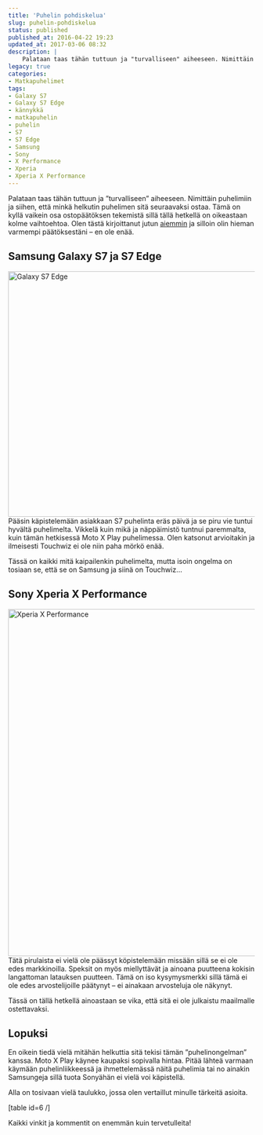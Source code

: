 ```yaml
---
title: 'Puhelin pohdiskelua'
slug: puhelin-pohdiskelua
status: published
published_at: 2016-04-22 19:23
updated_at: 2017-03-06 08:32
description: |
    Palataan taas tähän tuttuun ja "turvalliseen" aiheeseen. Nimittäin puhelimiin ja siihen, että minkä helkutin puhelimen sitä seuraavaksi ostaa.
legacy: true
categories:
- Matkapuhelimet
tags:
- Galaxy S7
- Galaxy S7 Edge
- kännykkä
- matkapuhelin
- puhelin
- S7
- S7 Edge
- Samsung
- Sony
- X Performance
- Xperia
- Xperia X Performance
---
```


<p>Palataan taas tähän tuttuun ja &#8221;turvalliseen&#8221; aiheeseen. Nimittäin puhelimiin ja siihen, että minkä helkutin puhelimen sitä seuraavaksi ostaa. Tämä on kyllä vaikein osa ostopäätöksen tekemistä sillä tällä hetkellä on oikeastaan kolme vaihtoehtoa. Olen tästä kirjoittanut jutun <a href="https://markokaartinen.net/uusia-android-puhelimia/">aiemmin</a> ja silloin olin hieman varmempi päätöksestäni &#8211; en ole enää.</p>
<h2>Samsung Galaxy S7 ja S7 Edge</h2>
<p><a href="https://cdn.markokaartinen.net/uploads/2016/02/B4_S7-edge_S7_black_gold-2000x1000-1.jpg"><img loading="lazy" decoding="async" class="alignnone size-medium wp-image-6211" src="https://cdn.markokaartinen.net/uploads/2016/02/B4_S7-edge_S7_black_gold-2000x1000-1-1000x500.jpg" alt="Galaxy S7 Edge" width="1000" height="500" srcset="https://cdn.markokaartinen.net/uploads/2016/02/B4_S7-edge_S7_black_gold-2000x1000-1-1000x500.jpg 1000w, https://cdn.markokaartinen.net/uploads/2016/02/B4_S7-edge_S7_black_gold-2000x1000-1-600x300.jpg 600w, https://cdn.markokaartinen.net/uploads/2016/02/B4_S7-edge_S7_black_gold-2000x1000-1-1050x525.jpg 1050w, https://cdn.markokaartinen.net/uploads/2016/02/B4_S7-edge_S7_black_gold-2000x1000-1.jpg 1181w" sizes="(max-width: 1000px) 100vw, 1000px" /></a><br />
Pääsin käpistelemään asiakkaan S7 puhelinta eräs päivä ja se piru vie tuntui hyvältä puhelimelta. Vikkelä kuin mikä ja näppäimistö tuntnui paremmalta, kuin tämän hetkisessä Moto X Play puhelimessa. Olen katsonut arvioitakin ja ilmeisesti Touchwiz ei ole niin paha mörkö enää.</p>
<p>Tässä on kaikki mitä kaipailenkin puhelimelta, mutta isoin ongelma on tosiaan se, että se on Samsung ja siinä on Touchwiz&#8230;</p>
<h2>Sony Xperia X Performance</h2>
<p><a href="https://cdn.markokaartinen.net/uploads/2016/02/Xperia-X-Performance-Black.jpg"><img loading="lazy" decoding="async" class="alignnone wp-image-6214 size-medium" src="https://cdn.markokaartinen.net/uploads/2016/02/Xperia-X-Performance-Black-1000x707.jpg" alt="Xperia X Performance" width="1000" height="707" srcset="https://cdn.markokaartinen.net/uploads/2016/02/Xperia-X-Performance-Black.jpg 1000w, https://cdn.markokaartinen.net/uploads/2016/02/Xperia-X-Performance-Black-600x424.jpg 600w" sizes="(max-width: 1000px) 100vw, 1000px" /></a><br />
Tätä pirulaista ei vielä ole päässyt köpistelemään missään sillä se ei ole edes markkinoilla. Speksit on myös miellyttävät ja ainoana puutteena kokisin langattoman latauksen puutteen. Tämä on iso kysymysmerkki sillä tämä ei ole edes arvostelijoille päätynyt &#8211; ei ainakaan arvosteluja ole näkynyt.</p>
<p>Tässä on tällä hetkellä ainoastaan se vika, että sitä ei ole julkaistu maailmalle ostettavaksi.</p>
<h2>Lopuksi</h2>
<p>En oikein tiedä vielä mitähän helkuttia sitä tekisi tämän &#8221;puhelinongelman&#8221; kanssa. Moto X Play käynee kaupaksi sopivalla hintaa. Pitää lähteä varmaan käymään puhelinliikkeessä ja ihmettelemässä näitä puhelimia tai no ainakin Samsungeja sillä tuota Sonyähän ei vielä voi käpistellä.</p>
<p>Alla on tosivaan vielä taulukko, jossa olen vertaillut minulle tärkeitä asioita.</p>
<p>[table id=6 /]</p>
<p>Kaikki vinkit ja kommentit on enemmän kuin tervetulleita!</p>